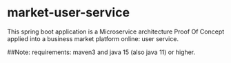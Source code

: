 # market-user-service
This spring boot application is a Microservice architecture Proof Of Concept applied into a business market platform online: user service.

##Note: 
requirements: maven3 and java 15 (also java 11) or higher.
